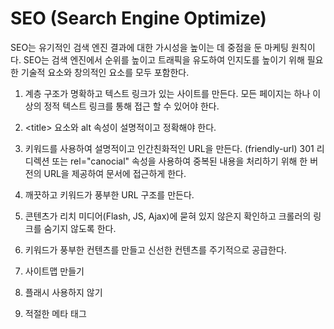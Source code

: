 # SEO (Search Engine Optimize)
SEO는 유기적인 검색 엔진 결과에 대한 가시성을 높이는 데 중점을 둔 마케팅 원칙이다. SEO는 검색 엔진에서 순위를 높이고 트래픽을 유도하여 인지도를 높이기 위해 필요한 기술적 요소와 창의적인 요소를 모두 포함한다.

1. 계층 구조가 명확하고 텍스트 링크가 있는 사이트를 만든다. 모든 페이지는 하나 이상의 정적 텍스트 링크를 통해 접근 할 수 있어야 한다.

2. \<title> 요소와 alt 속성이 설명적이고 정확해야 한다.

3. 키워드를 사용하여 설명적이고 인간친화적인 URL을 만든다. (friendly-url) 301 리디렉션 또는 rel="canocial" 속성을 사용하여 중복된 내용을 처리하기 위해 한 버전의 URL을 제공하여 문서에 접근하게 한다.

4. 깨끗하고 키워드가 풍부한 URL 구조를 만든다.

5. 콘텐츠가 리치 미디어(Flash, JS, Ajax)에 묻혀 있지 않은지 확인하고 크롤러의 링크를 숨기지 않도록 한다.

6. 키워드가 풍부한 컨텐츠를 만들고 신선한 컨텐츠를 주기적으로 공급한다.

7. 사이트맵 만들기

8. 플래시 사용하지 않기

9. 적절한 메타 태그
